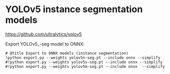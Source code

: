 # YOLOv5 instance segmentation models

https://github.com/ultralytics/yolov5

Export YOLOv5_-seg model to ONNX:

```
# @title Export to ONNX models (instance segmentation)
!python export.py --weights yolov5n-seg.pt --include onnx --simplify
#!python export.py --weights yolov5s-seg.pt --include onnx --simplify
#!python export.py --weights yolov5m-seg.pt --include onnx  --simplify
```
